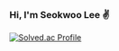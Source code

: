 ### Hi, I'm Seokwoo Lee ✌ ️

[![Solved.ac Profile](http://mazassumnida.wtf/api/v2/generate_badge?boj=eyou)](https://solved.ac/eyou/)
